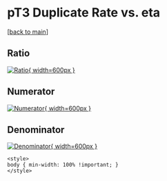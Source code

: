# pT3 Duplicate Rate vs. eta

[[back to main](./)]



## Ratio

[![Ratio](../mtv/var/pT3_duplrate_eta.png){ width=600px }](../mtv/var/pT3_duplrate_eta.pdf)

## Numerator

[![Numerator](../mtv/num/pT3_duplrate_eta_num.png){ width=600px }](../mtv/num/pT3_duplrate_eta_num.pdf)

## Denominator

[![Denominator](../mtv/den/pT3_duplrate_eta_den.png){ width=600px }](../mtv/den/pT3_duplrate_eta_den.pdf)


``` {=html}
<style>
body { min-width: 100% !important; }
</style>
```
